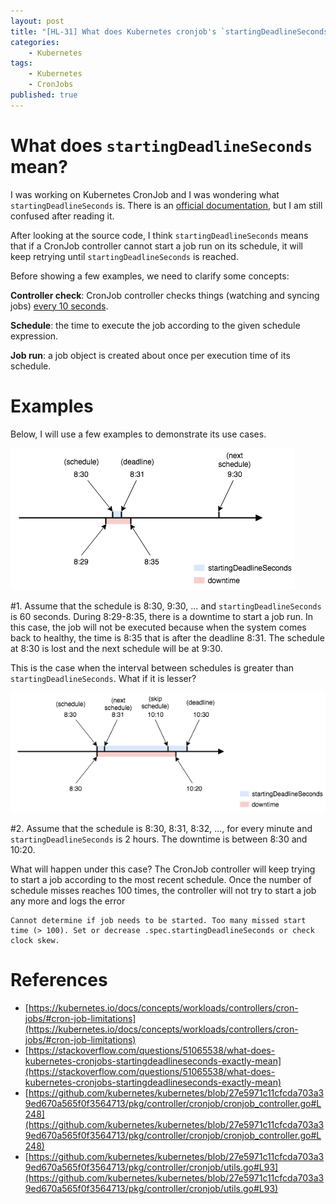 ```yaml
---
layout: post
title: "[HL-31] What does Kubernetes cronjob's `startingDeadlineSeconds` exactly mean?"
categories:
    - Kubernetes
tags:
    - Kubernetes
    - CronJobs
published: true
---
```


<!-- 
1. Offical documentation is not easy-to-understand. 
2. Use examples to illustrate two use cases. 
3. Look at source code to understand how it works. 
-->

# What does `startingDeadlineSeconds` mean?

I was working on Kubernetes CronJob and I was wondering what `startingDeadlineSeconds` is. There 
is an [official documentation](https://kubernetes.io/docs/concepts/workloads/controllers/cron-jobs/#cron-job-limitations), but 
I am still confused after reading it. 

After looking at the source code, I think `startingDeadlineSeconds` means that if a CronJob controller cannot start a job run on its schedule, it will keep retrying until `startingDeadlineSeconds` is reached. 

Before showing a few examples, we need to clarify some concepts: 

**Controller check**: CronJob controller checks things (watching and syncing jobs) [every 10 seconds](https://github.com/kubernetes/kubernetes/blob/27e5971c11cfcda703a39ed670a565f0f3564713/pkg/controller/cronjob/cronjob_controller.go#L93). 

**Schedule**: the time to execute the job according to the given schedule expression. 

**Job run**: a job object is created about once per execution time of its schedule. 

# Examples

Below, I will use a few examples to demonstrate its use cases. 

![](/assets/img/hl-31-example-1.png)

\#1. Assume that the schedule is 8:30, 9:30, ... and  `startingDeadlineSeconds` is 60 seconds. 
During 8:29-8:35, there is a downtime to start a job run. In this case, the job will not be 
executed because when the system comes back to healthy, the time is 8:35 that is after the deadline 
8:31. The schedule at 8:30 is lost and the next schedule will be at 9:30. 

This is the case when the interval between schedules is greater than `startingDeadlineSeconds`. 
What if it is lesser?

![](/assets/img/hl-31-example-2.png)

\#2. Assume that the schedule is 8:30, 8:31, 8:32, ..., for every minute and `startingDeadlineSeconds` 
is 2 hours. The downtime is between 8:30 and 10:20. 

What will happen under this case? The CronJob controller will keep trying to start a job according to the most recent schedule. Once the number of schedule misses reaches 100 times, the controller will not 
try to start a job any more and logs the error

```
Cannot determine if job needs to be started. Too many missed start time (> 100). Set or decrease .spec.startingDeadlineSeconds or check clock skew.
```

# References

* [https://kubernetes.io/docs/concepts/workloads/controllers/cron-jobs/#cron-job-limitations](https://kubernetes.io/docs/concepts/workloads/controllers/cron-jobs/#cron-job-limitations)
* [https://stackoverflow.com/questions/51065538/what-does-kubernetes-cronjobs-startingdeadlineseconds-exactly-mean](https://stackoverflow.com/questions/51065538/what-does-kubernetes-cronjobs-startingdeadlineseconds-exactly-mean)
* [https://github.com/kubernetes/kubernetes/blob/27e5971c11cfcda703a39ed670a565f0f3564713/pkg/controller/cronjob/cronjob_controller.go#L248](https://github.com/kubernetes/kubernetes/blob/27e5971c11cfcda703a39ed670a565f0f3564713/pkg/controller/cronjob/cronjob_controller.go#L248)
* [https://github.com/kubernetes/kubernetes/blob/27e5971c11cfcda703a39ed670a565f0f3564713/pkg/controller/cronjob/utils.go#L93](https://github.com/kubernetes/kubernetes/blob/27e5971c11cfcda703a39ed670a565f0f3564713/pkg/controller/cronjob/utils.go#L93)